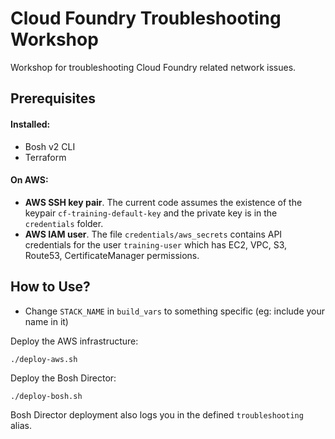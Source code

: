 # Cloud Foundry Troubleshooting Workshop

Workshop for troubleshooting Cloud Foundry related network issues.

## Prerequisites

#### Installed:
* Bosh v2 CLI
* Terraform

#### On AWS:
* **AWS SSH key pair**. The current code assumes the existence of the keypair `cf-training-default-key` and the private key is in the `credentials` folder.
* **AWS IAM user**. The file `credentials/aws_secrets` contains API credentials for the user `training-user` which has EC2, VPC, S3, Route53, CertificateManager permissions.

## How to Use?

* Change `STACK_NAME` in `build_vars` to something specific (eg: include your name in it)

Deploy the AWS infrastructure:
```
./deploy-aws.sh
```

Deploy the Bosh Director:
```
./deploy-bosh.sh
```
Bosh Director deployment also logs you in the defined `troubleshooting` alias.

